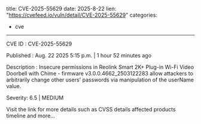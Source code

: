  
title: CVE-2025-55629
date: 2025-8-22
lien: "https://cvefeed.io/vuln/detail/CVE-2025-55629"
categories:
  - cve
---

CVE ID : CVE-2025-55629

Published :  Aug. 22
2025
5:15 p.m. | 1 hour
52 minutes ago

Description : Insecure permissions in Reolink Smart 2K+ Plug-in Wi-Fi Video Doorbell with Chime - firmware v3.0.0.4662_2503122283 allow attackers to arbitrarily change other users' passwords via manipulation of the userName value.

Severity: 6.5 | MEDIUM

Visit the link for more details
such as CVSS details
affected products
timeline
and more...
